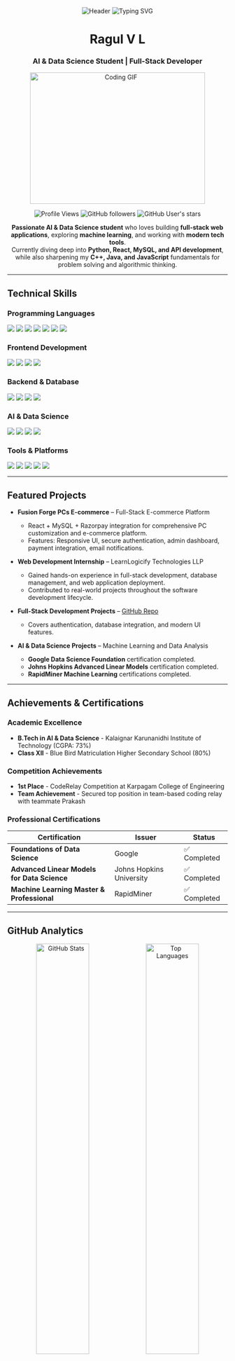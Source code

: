 <div align="center">

<img src="https://capsule-render.vercel.app/api?type=waving&color=00D4FF&height=200&section=header&text=Ragul%20V%20L&fontSize=60&fontAlignY=35&desc=AI%20%26%20Data%20Science%20Student%20%7C%20Full-Stack%20Developer&descAlignY=60&descAlign=50&fontColor=ffffff&animation=twinkling&stroke=00D4FF&strokeWidth=2" alt="Header" />

<img src="https://readme-typing-svg.herokuapp.com?font=Fira+Code&size=22&duration=3000&pause=1000&color=00D4FF&center=true&vCenter=true&width=600&lines=Passionate+AI+%26+Data+Science+Student;Building+Modern+Web+Applications;Full-Stack+Development+Enthusiast;Always+Learning+New+Technologies" alt="Typing SVG" />

</div>

<div align="center">
  <h1>Ragul V L</h1>
  <h3>AI & Data Science Student | Full-Stack Developer</h3>
</div>

<div align="center">
  <img src="https://github.com/Ragulvl/Ragulvl/blob/main/assets/gif/coding.gif?raw=true" width="400" height="300" alt="Coding GIF" />
</div>

<div align="center">

![Profile Views](https://komarev.com/ghpvc/?username=Ragulvl&color=00D4FF&style=for-the-badge&label=Profile+Views)
![GitHub followers](https://img.shields.io/github/followers/Ragulvl?style=for-the-badge&logo=github&color=00D4FF&labelColor=000000)
![GitHub User's stars](https://img.shields.io/github/stars/Ragulvl?style=for-the-badge&logo=github&color=00D4FF&labelColor=000000)

</div>

<div align="center">

**Passionate AI & Data Science student** who loves building **full-stack web applications**, exploring **machine learning**, and working with **modern tech tools**.  
Currently diving deep into **Python, React, MySQL, and API development**, while also sharpening my **C++, Java, and JavaScript** fundamentals for problem solving and algorithmic thinking.

</div>  

---

## Technical Skills  

### Programming Languages  
<p align="left">
  <img src="https://img.shields.io/badge/C-00599C?style=for-the-badge&logo=c&logoColor=white"/>
  <img src="https://img.shields.io/badge/C++-00599C?style=for-the-badge&logo=c%2B%2B&logoColor=white"/>
  <img src="https://img.shields.io/badge/Python-3776AB?style=for-the-badge&logo=python&logoColor=white"/>
  <img src="https://img.shields.io/badge/Java-007396?style=for-the-badge&logo=java&logoColor=white"/>
  <img src="https://img.shields.io/badge/JavaScript-F7DF1E?style=for-the-badge&logo=javascript&logoColor=black"/>
  <img src="https://img.shields.io/badge/HTML5-E34F26?style=for-the-badge&logo=html5&logoColor=white"/>
  <img src="https://img.shields.io/badge/CSS3-1572B6?style=for-the-badge&logo=css3&logoColor=white"/>
</p>  

### Frontend Development  
<p align="left">
  <img src="https://img.shields.io/badge/React-20232A?style=for-the-badge&logo=react&logoColor=61DAFB"/>
  <img src="https://img.shields.io/badge/JavaScript-F7DF1E?style=for-the-badge&logo=javascript&logoColor=black"/>
  <img src="https://img.shields.io/badge/HTML5-E34F26?style=for-the-badge&logo=html5&logoColor=white"/>
  <img src="https://img.shields.io/badge/CSS3-1572B6?style=for-the-badge&logo=css3&logoColor=white"/>
</p>  

### Backend & Database  
<p align="left">
  <img src="https://img.shields.io/badge/MySQL-4479A1?style=for-the-badge&logo=mysql&logoColor=white"/>
  <img src="https://img.shields.io/badge/API-FF6B6B?style=for-the-badge&logo=api&logoColor=white"/>
  <img src="https://img.shields.io/badge/Razorpay-3395FF?style=for-the-badge&logo=razorpay&logoColor=white"/>
  <img src="https://img.shields.io/badge/Brevo-FF6B6B?style=for-the-badge&logo=mailgun&logoColor=white"/>
</p>  

### AI & Data Science  
<p align="left">
  <img src="https://img.shields.io/badge/Python-3776AB?style=for-the-badge&logo=python&logoColor=white"/>
  <img src="https://img.shields.io/badge/Machine_Learning-FF6B6B?style=for-the-badge&logo=tensorflow&logoColor=white"/>
  <img src="https://img.shields.io/badge/Data_Science-FF6B6B?style=for-the-badge&logo=databricks&logoColor=white"/>
  <img src="https://img.shields.io/badge/RapidMiner-FF6B6B?style=for-the-badge&logo=rapidminer&logoColor=white"/>
</p>  

### Tools & Platforms  
<p align="left">
  <img src="https://img.shields.io/badge/Git-F05032?style=for-the-badge&logo=git&logoColor=white"/>
  <img src="https://img.shields.io/badge/GitHub-181717?style=for-the-badge&logo=github&logoColor=white"/>
  <img src="https://img.shields.io/badge/VS_Code-0078D4?style=for-the-badge&logo=visual-studio-code&logoColor=white"/>
  <img src="https://img.shields.io/badge/Cursor-000000?style=for-the-badge&logo=cursor&logoColor=white"/>
  <img src="https://img.shields.io/badge/Postman-FF6C37?style=for-the-badge&logo=postman&logoColor=white"/>
</p>    

---

## Featured Projects  

- **Fusion Forge PCs E-commerce** – Full-Stack E-commerce Platform  
  - React + MySQL + Razorpay integration for comprehensive PC customization and e-commerce platform.
  - Features: Responsive UI, secure authentication, admin dashboard, payment integration, email notifications.

- **Web Development Internship** – LearnLogicify Technologies LLP  
  - Gained hands-on experience in full-stack development, database management, and web application deployment.
  - Contributed to real-world projects throughout the software development lifecycle.

- **Full-Stack Development Projects** – [GitHub Repo](https://github.com/Ragulvl)  
  - Covers authentication, database integration, and modern UI features.

- **AI & Data Science Projects** – Machine Learning and Data Analysis  
  - **Google Data Science Foundation** certification completed.
  - **Johns Hopkins Advanced Linear Models** certification completed.
  - **RapidMiner Machine Learning** certifications completed.

---

## Achievements & Certifications

### **Academic Excellence**
- **B.Tech in AI & Data Science** - Kalaignar Karunanidhi Institute of Technology (CGPA: 73%)
- **Class XII** - Blue Bird Matriculation Higher Secondary School (80%)

### **Competition Achievements**
- **1st Place** - CodeRelay Competition at Karpagam College of Engineering
- **Team Achievement** - Secured top position in team-based coding relay with teammate Prakash

### **Professional Certifications**
| Certification | Issuer | Status |
|---------------|--------|--------|
| **Foundations of Data Science** | Google | ✅ Completed |
| **Advanced Linear Models for Data Science** | Johns Hopkins University | ✅ Completed |
| **Machine Learning Master & Professional** | RapidMiner | ✅ Completed |

---

## GitHub Analytics

<div align="center">

<img width="49%" src="https://github-readme-stats.vercel.app/api?username=Ragulvl&show_icons=true&theme=dark&hide_border=true&count_private=true&bg_color=0D1117&title_color=00D4FF&text_color=FFFFFF&icon_color=00D4FF&ring_color=00D4FF&border_color=00D4FF" alt="GitHub Stats" />
<img width="49%" src="https://github-readme-stats.vercel.app/api/top-langs/?username=Ragulvl&layout=compact&theme=dark&hide_border=true&bg_color=0D1117&title_color=00D4FF&text_color=FFFFFF&border_color=00D4FF" alt="Top Languages" />

</div>

<div align="center">

<img src="https://github-readme-streak-stats.herokuapp.com/?user=Ragulvl&theme=dark&hide_border=true&background=0D1117&stroke=00D4FF&ring=00D4FF&fire=00D4FF&currStreakNum=FFFFFF&sideNums=FFFFFF&currStreakLabel=00D4FF&sideLabels=00D4FF&dates=FFFFFF" alt="GitHub Streak" />

</div>

<div align="center">

<img src="https://github-readme-activity-graph.vercel.app/graph?username=Ragulvl&theme=react-dark&hide_border=true&bg_color=0D1117&color=00D4FF&line=00D4FF&point=FFFFFF&area=true&area_color=00D4FF&title_color=00D4FF" alt="Activity Graph" />

</div>

<div align="center">

<picture>
  <source media="(prefers-color-scheme: dark)" srcset="https://raw.githubusercontent.com/Ragulvl/Ragulvl/output/github-snake-dark.svg" />
  <source media="(prefers-color-scheme: light)" srcset="https://raw.githubusercontent.com/Ragulvl/Ragulvl/output/github-snake.svg" />
  <img alt="github-snake" src="https://raw.githubusercontent.com/Ragulvl/Ragulvl/output/github-snake.svg" />
</picture>

</div>  

---

## GitHub Trophies

<div align="center">

<img src="https://github-profile-trophy.vercel.app/?username=Ragulvl&theme=darkhub&no-frame=true&row=1&column=7&margin-w=15&margin-h=15" alt="GitHub Trophies" />

</div>

---

## Currently Learning  
- Advanced React patterns and state management
- Machine Learning algorithms and data analysis
- Advanced Data Structures & Algorithms
- Full-Stack Development best practices
- API development and integration techniques

---

## Connect with Me  
<p align="left">
  <a href="https://github.com/Ragulvl"><img src="https://img.shields.io/badge/GitHub-181717?style=for-the-badge&logo=github&logoColor=white"/></a>
  <a href="https://www.linkedin.com/in/ragul-v-l-291143292/"><img src="https://img.shields.io/badge/LinkedIn-0077B5?style=for-the-badge&logo=linkedin&logoColor=white"/></a>
  <a href="mailto:ragulkamelash@gmail.com"><img src="https://img.shields.io/badge/Email-D14836?style=for-the-badge&logo=gmail&logoColor=white"/></a>
  <a href="tel:+919626199577"><img src="https://img.shields.io/badge/Phone-25D366?style=for-the-badge&logo=whatsapp&logoColor=white"/></a>
</p>  

---

<div align="center">

### Fun Fact
*"In the vast universe of AI and code, every algorithm is a step closer to solving real-world problems!"*

**⭐ From [Ragulvl](https://github.com/Ragulvl)**

</div>"# ragulvl" 
